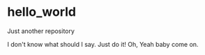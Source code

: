# hello_world
Just another repository

I don't know what should I say.
Just do it!
Oh, Yeah baby come on.

